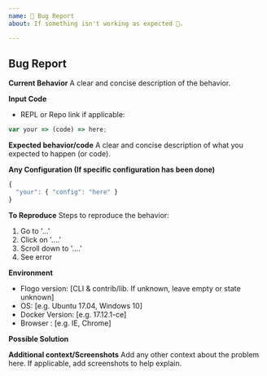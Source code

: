 ```yaml
---
name: 🐛 Bug Report
about: If something isn't working as expected 🤔.

---
```


## Bug Report

**Current Behavior**
A clear and concise description of the behavior.

**Input Code**
- REPL or Repo link if applicable:

```js
var your => (code) => here;
```

**Expected behavior/code**
A clear and concise description of what you expected to happen (or code).

**Any Configuration (If specific configuration has been done)**

```js
{
  "your": { "config": "here" }
}
```

**To Reproduce**
Steps to reproduce the behavior:
1. Go to '...'
2. Click on '....'
3. Scroll down to '....'
4. See error

**Environment**
- Flogo version: [CLI & contrib/lib. If unknown, leave empty or state unknown]
- OS: [e.g. Ubuntu 17.04, Windows 10]
- Docker Version: [e.g. 17.12.1-ce]
- Browser : [e.g. IE, Chrome]

**Possible Solution**
<!--- Only if you have suggestions on a fix for the bug -->

**Additional context/Screenshots**
Add any other context about the problem here. If applicable, add screenshots to help explain.
